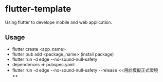 # flutter-template
Using flutter to develope mobile and web application.

## Usage
- flutter create <app_name> 
- flutter pub add <package_name> (install package)
- flutter run -d edge --no-sound-null-safety
- dependences => pubspec.yaml
- flutter run -d edge --no-sound-null-safety --release <<用於模擬正式環境>>
